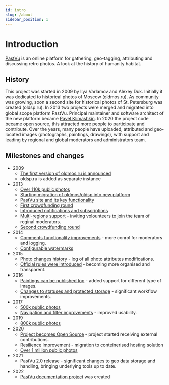 ```yaml
---
id: intro
slug: /about
sidebar_position: 1
---
```


# Introduction

[PastVu](https://pastvu.com/) is an online platform for gathering, geo-tagging, attributing and discussing retro photos. A look at the history of humanity habitat.

## History

This project was started in 2009 by Ilya Varlamov and Alexey Duk. Initially it
was dedicated to historical photos of Moscow (oldmos.ru). As community was
growing, soon a second site for historical photos of St. Petersburg was
created (oldsp.ru). In 2013 two projects were merged and migrated into global
scope platform PastVu. Principal maintainer and software architect of the new
platform became [Pavel Klimashkin](https://github.com/klimashkin). In 2020 the
project code [became](https://pastvu.com/news/149) open source, this attracted more
people to participate and contribute. Over the years, many people have
uploaded, attributed and geo-located images (photographs, paintings,
drawings), with support and leading by regional and global moderators and
administrators team.

## Milestones and changes

* 2009
  * [The first version of oldmos.ru is announced](https://pastvu.com/news/2)
  * oldsp.ru is added as separate instance
* 2013
  * [Over 110k public photos](https://pastvu.com/news/77)
  * [Starting migration of oldmos/oldsp into new platform](https://pastvu.com/news/77)
  * [PastVu site and its key functionality](https://pastvu.com/news/82)
  * [First crowdfunding round](https://pastvu.com/news/86)
  * [Introduced notifications and subscriptions](https://pastvu.com/news/89)
  * [Multi-regions support](https://pastvu.com/news/97) - inviting volounteers to join the team of reginal moderators.
  * [Second crowdfunding round](https://pastvu.com/news/105)
* 2014
  * [Comments functionality improvements](https://pastvu.com/news/110) - more conrol for moderators and logging.
  * [Configurable watermarks](https://pastvu.com/news/120)
* 2015
  * [Photo changes history](https://pastvu.com/news/123) - log of all photo attributes modifications.
  * [Official rules were introduced](https://pastvu.com/news/130) - becoming more organised and transparent.
* 2016
  * [Paintings can be published too](https://pastvu.com/news/132) - added support for different type of images.
  * [Changes to statuses and protected storage](https://pastvu.com/news/133) - significant workflow improvements.
* 2017
  * [500k public photos](https://pastvu.com/news/135)
  * [Navigation and filter improvements](https://pastvu.com/news/134) - improved usability.
* 2019
  * [800k public photos](https://pastvu.com/news/135)
* 2020
  * [Project becomes Open Source](https://pastvu.com/news/149) - project started receiving external contributions.
  * Resilience improvement - migration to conteinerised hosting solution
  * [Over 1 million public photos](https://pastvu.com/news/153)
* 2021
  * PastVu 2.0 release - significant changes to geo data storage and handling, bringing underlying tools up to date.
* 2022
  * [PastVu documentation project](https://docs.pastvu.com/en/) was created
